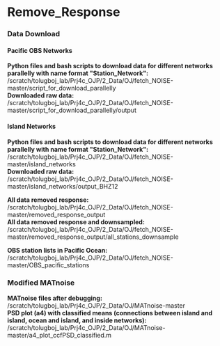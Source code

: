 # Remove_Response

### Data Download
#### Pacific OBS Networks
**Python files and bash scripts to download data for different networks parallelly with name format "Station_Network":** /scratch/tolugboj_lab/Prj4c_OJP/2_Data/OJ/fetch_NOISE-master/script_for_download_parallelly  
**Downloaded raw data:** /scratch/tolugboj_lab/Prj4c_OJP/2_Data/OJ/fetch_NOISE-master/script_for_download_parallelly/output  

#### Island Networks
**Python files and bash scripts to download data for different networks parallelly with name format "Station_Network":** /scratch/tolugboj_lab/Prj4c_OJP/2_Data/OJ/fetch_NOISE-master/island_networks  
**Downloaded raw data:** /scratch/tolugboj_lab/Prj4c_OJP/2_Data/OJ/fetch_NOISE-master/island_networks/output_BHZ12  

**All data removed response:** /scratch/tolugboj_lab/Prj4c_OJP/2_Data/OJ/fetch_NOISE-master/removed_response_output  
**All data removed response and downsampled:** /scratch/tolugboj_lab/Prj4c_OJP/2_Data/OJ/fetch_NOISE-master/removed_response_output/all_stations_downsample  

**OBS station lists in Pacific Ocean:** /scratch/tolugboj_lab/Prj4c_OJP/2_Data/OJ/fetch_NOISE-master/OBS_pacific_stations

### Modified MATnoise
**MATnoise files after debugging:** /scratch/tolugboj_lab/Prj4c_OJP/2_Data/OJ/MATnoise-master  
**PSD plot (a4) with classified means (connections between island and island, ocean and island, and inside networks):** /scratch/tolugboj_lab/Prj4c_OJP/2_Data/OJ/MATnoise-master/a4_plot_ccfPSD_classified.m  
